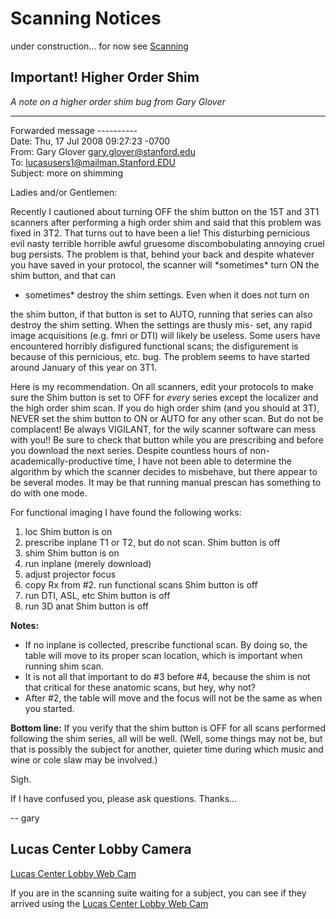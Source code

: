# Scanning Notices

under construction... for now see [Scanning](spanwiki/wiki/manual/old-manual/subjects-and-scanning/scanning.md)

## Important! Higher Order Shim

_A note on a higher order shim bug from Gary Glover_
_______________________________________________________
Forwarded message ----------\
Date: Thu, 17 Jul 2008 09:27:23 -0700\
From: Gary Glover <gary.glover@stanford.edu>\
To: lucasusers1@mailman.Stanford.EDU\
Subject: more on shimming

Ladies and/or Gentlemen:

Recently I cautioned about turning OFF the shim button on the 15T and 3T1 scanners after performing a high order shim and said that this problem was fixed in 3T2. That turns out to have been a lie! This disturbing pernicious evil nasty terrible horrible awful gruesome discombobulating annoying cruel bug persists. The problem is that, behind your back and despite whatever you have saved in your protocol, the scanner will \*sometimes* turn ON the shim button, and that can
  - sometimes* destroy the shim settings. Even when it does not turn on
  
the shim button, if that button is set to AUTO, running that series can also destroy the shim setting. When the settings are thusly mis- set, any rapid image acquisitions (e.g. fmri or DTI) will likely be useless. Some users have encountered horribly disfigured functional scans; the disfigurement is because of this pernicious, etc. bug. The problem seems to have started around January of this year on 3T1.

Here is my recommendation. On all scanners, edit your protocols to make sure the Shim button is set to OFF for *every* series except the localizer and the high order shim scan. If you do high order shim (and you should at 3T), NEVER set the shim button to ON or AUTO for any other scan. But do not be complacent! Be always VIGILANT, for the wily scanner software can mess with you!! Be sure to check that button while you are prescribing and before you download the next series. Despite countless hours of non-academically-productive time, I have not been able to determine the algorithm by which the scanner decides to misbehave, but there appear to be several modes. It may be that running manual prescan has something to do with one mode.

For functional imaging I have found the following works:
  1. loc Shim button is on
  2. prescribe inplane T1 or T2, but do not scan. Shim button is off
  3. shim Shim button is on
  4. run inplane (merely download)
  5. adjust projector focus
  6. copy Rx from #2. run functional scans Shim button is off
  7. run DTI, ASL, etc Shim button is off
  8. run 3D anat Shim button is off
  
__Notes:__
  - If no inplane is collected, prescribe functional scan. By doing so, the table will move to its proper scan location, which is important when running shim scan.
  - It is not all that important to do #3 before #4, because the shim is not that critical for these anatomic scans, but hey, why not?
  - After #2, the table will move and the focus will not be the same as when you started.
  
__Bottom line:__ If you verify that the shim button is OFF for all scans performed following the shim series, all will be well. (Well, some things may not be, but that is possibly the subject for another, quieter time during which music and wine or cole slaw may be involved.)

Sigh.

If I have confused you, please ask questions. Thanks...

-- gary

## Lucas Center Lobby Camera
[Lucas Center Lobby Web Cam](http://radcam-p162.stanford.edu/CgiStart?page=Single&Direction=TiltUp&Resolution=640x480&Quality=Standard&Mode=JPEG&RPeriod=3&Size=STD&PresetOperation=Move&Language=0)

If you are in the scanning suite waiting for a subject, you can see if they arrived using the [Lucas Center Lobby Web Cam](http://radcam-p162.stanford.edu/CgiStart?page=Single&Direction=TiltUp&Resolution=640x480&Quality=Standard&Mode=JPEG&RPeriod=3&Size=STD&PresetOperation=Move&Language=0)
